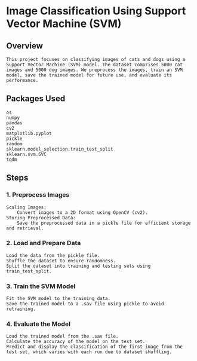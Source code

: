 # Image Classification Using Support Vector Machine (SVM)
## Overview
    This project focuses on classifying images of cats and dogs using a Support Vector Machine (SVM) model. The dataset comprises 5000 cat images and 5000 dog images. We preprocess the images, train an SVM model, save the trained model for future use, and evaluate its performance.

## Packages Used
    os
    numpy
    pandas
    cv2
    matplotlib.pyplot
    pickle
    random
    sklearn.model_selection.train_test_split
    sklearn.svm.SVC
    tqdm
## Steps
### 1. Preprocess Images
    Scaling Images: 
        Convert images to a 2D format using OpenCV (cv2).
    Storing Preprocessed Data: 
        Save the preprocessed data in a pickle file for efficient storage and retrieval.
### 2. Load and Prepare Data
    Load the data from the pickle file.
    Shuffle the dataset to ensure randomness.
    Split the dataset into training and testing sets using train_test_split.
### 3. Train the SVM Model
    Fit the SVM model to the training data.
    Save the trained model to a .sav file using pickle to avoid retraining.
### 4. Evaluate the Model
    Load the trained model from the .sav file.
    Calculate the accuracy of the model on the test set.
    Predict and display the classification of the first image from the test set, which varies with each run due to dataset shuffling.
